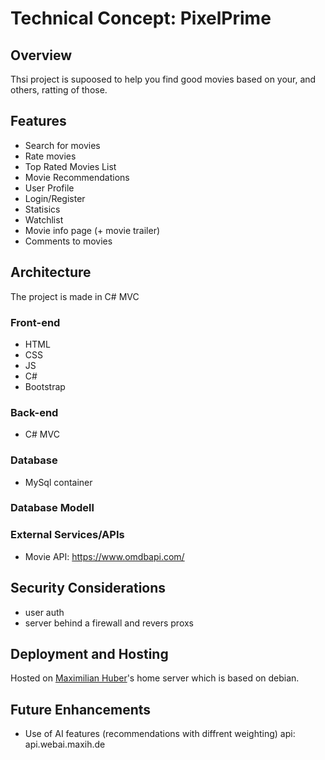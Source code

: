 # Technical Concept: PixelPrime

## Overview
Thsi project is supoosed to help you find good movies based on your, and others, ratting of those.

## Features
- Search for movies
- Rate movies
- Top Rated Movies List
- Movie Recommendations
- User Profile
- Login/Register
- Statisics
- Watchlist
- Movie info page (+ movie trailer)
- Comments to movies

## Architecture
The project is made in C# MVC

### Front-end
- HTML
- CSS
- JS
- C#
- Bootstrap

### Back-end
- C# MVC

### Database
- MySql container

### Database Modell

### External Services/APIs
- Movie API: 
https://www.omdbapi.com/

## Security Considerations
- user auth
- server behind a firewall and revers proxs

## Deployment and Hosting
Hosted on [Maximilian Huber](https://github.com/maxiboy441)'s home server which is based on debian.


## Future Enhancements
- Use of AI features (recommendations with diffrent weighting) api: api.webai.maxih.de
